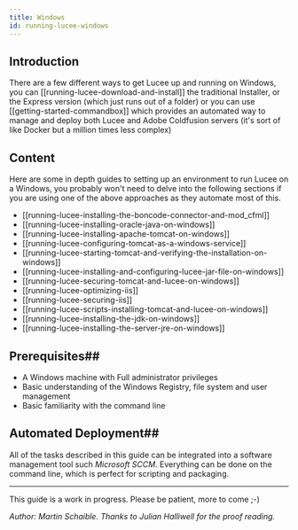 ```yaml
---
title: Windows
id: running-lucee-windows
---
```


## Introduction

There are a few different ways to get Lucee up and running on Windows, you can [[running-lucee-download-and-install]] 
the traditional Installer, or the Express version (which just runs out of a folder) or you can use [[getting-started-commandbox]] which provides an automated way to manage and deploy both Lucee and Adobe Coldfusion servers (it's sort of like Docker but a million times less complex)

## Content ##

Here are some in depth guides to setting up an environment to run Lucee on a Windows, you probably won't
need to delve into the following sections if you are using one of the above approaches as they automate most of this.

* [[running-lucee-installing-the-boncode-connector-and-mod_cfml]]
* [[running-lucee-installing-oracle-java-on-windows]]
* [[running-lucee-installing-apache-tomcat-on-windows]]
* [[running-lucee-configuring-tomcat-as-a-windows-service]]
* [[running-lucee-starting-tomcat-and-verifying-the-installation-on-windows]]
* [[running-lucee-installing-and-configuring-lucee-jar-file-on-windows]]
* [[running-lucee-securing-tomcat-and-lucee-on-windows]]
* [[running-lucee-optimizing-iis]]
* [[running-lucee-securing-iis]]
* [[running-lucee-scripts-installing-tomcat-and-lucee-on-windows]]
* [[running-lucee-installing-the-jdk-on-windows]]
* [[running-lucee-installing-the-server-jre-on-windows]]

## Prerequisites##
* A Windows machine with Full administrator privileges
* Basic understanding of the Windows Registry, file system and user management
* Basic familiarity with the command line

## Automated Deployment##
All of the tasks described in this guide can be integrated into a software management tool such *Microsoft SCCM*. Everything can be done on the command line, which is perfect for scripting and packaging.

- - -
This guide is a work in progress. Please be patient, more to come ;-)

*Author: Martin Schaible. Thanks to Julian Halliwell for the proof reading.*
